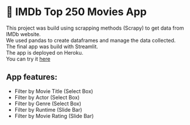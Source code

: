 # 🍿 IMDb Top 250 Movies App

This project was build using scrapping methods (Scrapy) to get data from IMDb website. \
We used pandas to create dataframes and manage the data collected. \
The final app was build with Streamlit. \
The app is deployed on Heroku. \
You can try it [here](https://imdb-top-250-movies.herokuapp.com/) 

## App features:
* Filter by Movie Title (Select Box)
* Filter by Actor (Select Box)
* Filter by Genre (Select Box)
* Filter by Runtime (Slide Bar)
* Filter by Movie Rating (Slide Bar)
